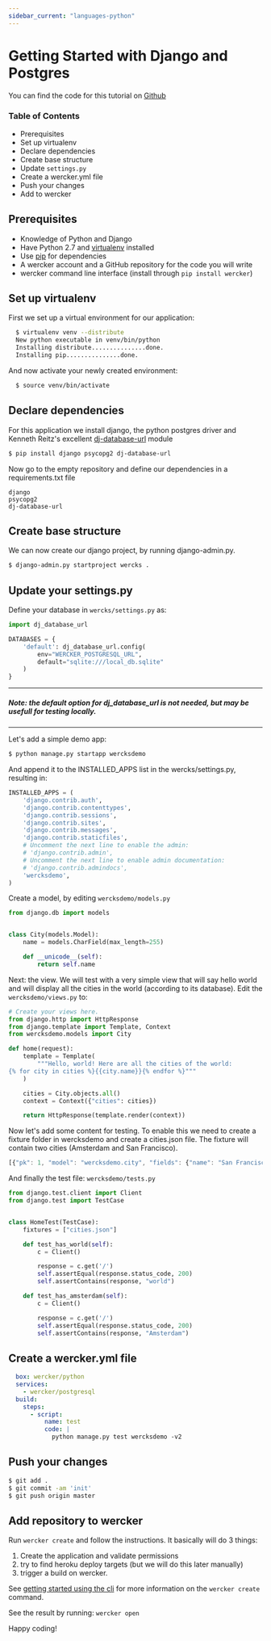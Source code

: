 ```yaml
---
sidebar_current: "languages-python"
---
```


# Getting Started with Django and Postgres

You can find the code for this tutorial on [Github](https://github.com/mies/wercker-django-example)

### Table of Contents
* Prerequisites
* Set up virtualenv
* Declare dependencies
* Create base structure
* Update `settings.py`
* Create a wercker.yml file
* Push your changes
* Add to wercker

## Prerequisites
* Knowledge of Python and Django
* Have Python 2.7 and [virtualenv](http://pypi.python.org/pypi/virtualenv) installed
* Use [pip](http://pypi.python.org/pypi/pip) for dependencies
* A wercker account and a GitHub repository for the code you will write
* wercker command line interface (install through `pip install wercker`)

## Set up virtualenv

First we set up a virtual environment for our application:

``` bash
  $ virtualenv venv --distribute
  New python executable in venv/bin/python
  Installing distribute...............done.
  Installing pip...............done.
```

And now activate your newly created environment:

``` bash
  $ source venv/bin/activate
```

## Declare dependencies

For this application we install django, the python postgres driver and Kenneth Reitz's excellent [dj-database-url](https://github.com/kennethreitz/dj-database-url) module

``` bash
$ pip install django psycopg2 dj-database-url
```

Now go to the empty repository and define our dependencies in a requirements.txt file

    django
    psycopg2
    dj-database-url


## Create base structure
We can now create our django project, by running django-admin.py.

``` bash
$ django-admin.py startproject wercks .
```

## Update your settings.py

Define your database in `wercks/settings.py` as:

``` python
import dj_database_url

DATABASES = {
    'default': dj_database_url.config(
        env="WERCKER_POSTGRESQL_URL",
        default="sqlite:///local_db.sqlite"
    )
}
```
****
##### Note: the default option for dj_database_url is not needed, but may be usefull for testing locally. #####
****

Let's add a simple demo app:

``` bash
$ python manage.py startapp wercksdemo
```

And append it to the INSTALLED_APPS list in the wercks/settings.py, resulting in:

``` python
INSTALLED_APPS = (
    'django.contrib.auth',
    'django.contrib.contenttypes',
    'django.contrib.sessions',
    'django.contrib.sites',
    'django.contrib.messages',
    'django.contrib.staticfiles',
    # Uncomment the next line to enable the admin:
    # 'django.contrib.admin',
    # Uncomment the next line to enable admin documentation:
    # 'django.contrib.admindocs',
    'wercksdemo',
)
```

Create a model, by editing `wercksdemo/models.py`

``` python
from django.db import models


class City(models.Model):
    name = models.CharField(max_length=255)

    def __unicode__(self):
        return self.name
```

Next: the view. We will test with a very simple view that will say hello world and will display all the cities in the world (according to its database). Edit the `wercksdemo/views.py` to:

``` python
# Create your views here.
from django.http import HttpResponse
from django.template import Template, Context
from wercksdemo.models import City

def home(request):
    template = Template(
        """Hello, world! Here are all the cities of the world:
{% for city in cities %}{{city.name}}{% endfor %}"""
    )

    cities = City.objects.all()
    context = Context({"cities": cities})

    return HttpResponse(template.render(context))
```

Now let's add some content for testing. To enable this we need to create a fixture folder in wercksdemo and create a cities.json file. The fixture will contain two cities (Amsterdam and San Francisco).

``` javascript
[{"pk": 1, "model": "wercksdemo.city", "fields": {"name": "San Francisco"}}, {"pk": 2, "model": "wercksdemo.city", "fields": {"name": "Amsterdam"}}]
```

And finally the test file: `wercksdemo/tests.py`

``` python
from django.test.client import Client
from django.test import TestCase


class HomeTest(TestCase):
    fixtures = ["cities.json"]

    def test_has_world(self):
        c = Client()

        response = c.get('/')
        self.assertEqual(response.status_code, 200)
        self.assertContains(response, "world")

    def test_has_amsterdam(self):
        c = Client()

        response = c.get('/')
        self.assertEqual(response.status_code, 200)
        self.assertContains(response, "Amsterdam")

```

## Create a wercker.yml file

``` yaml
  box: wercker/python
  services:
    - wercker/postgresql
  build:
    steps:
      - script:
          name: test
          code: |
            python manage.py test wercksdemo -v2
```

## Push your changes

``` bash
$ git add .
$ git commit -am 'init'
$ git push origin master
```

## Add repository to wercker

Run `wercker create` and follow the instructions. It basically will do 3 things:
1. Create the application and validate permissions
2. try to find heroku deploy targets (but we will do this later manually)
3. trigger a build on wercker.

See [getting started using the cli](/articles/gettingstarted/cli.html) for more information on the `wercker create` command.

See the result by running:
`wercker open`

Happy coding!
